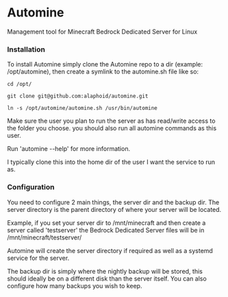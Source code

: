 # Automine
Management tool for Minecraft Bedrock Dedicated Server for Linux

### Installation

To install Automine simply clone the Automine repo to a dir (example: /opt/automine), then create a symlink to the automine.sh file like so:

`cd /opt/`

`git clone git@github.com:alaphoid/automine.git`

`ln -s /opt/automine/automine.sh /usr/bin/automine`

Make sure the user you plan to run the server as has read/write access to the folder you choose.  you should also run all automine commands as this user.

Run 'automine --help' for more information.

I typically clone this into the home dir of the user I want the service to run as.

### Configuration

You need to configure 2 main things, the server dir and the backup dir.  The server directory is the parent directory of where your server will be located.

Example, if you set your server dir to /mnt/minecraft and then create a server called 'testserver' the Bedrock Dedicated Server files will be in /mnt/minecraft/testserver/

Automine will create the server directory if required as well as a systemd service for the server.

The backup dir is simply where the nightly backup will be stored, this should ideally be on a different disk than the server itself.  You can also configure how many backups you wish to keep.

